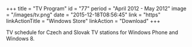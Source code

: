 +++
title = "TV Program"
id = "77"
period = "April 2012 - May 2012"
image = "/images/tv.png"
date = "2015-12-18T08:56:45"
link = "https"
linkActionTitle = "Windows Store"
linkAction = "Download"
+++

TV schedule for Czech and Slovak TV stations for Windows Phone and Windows 8.
